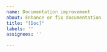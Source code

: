 ```yaml
---
name: Documentation improvement
about: Enhance or fix documentation
title: "[Doc]"
labels: ''
assignees: ''

---
```



